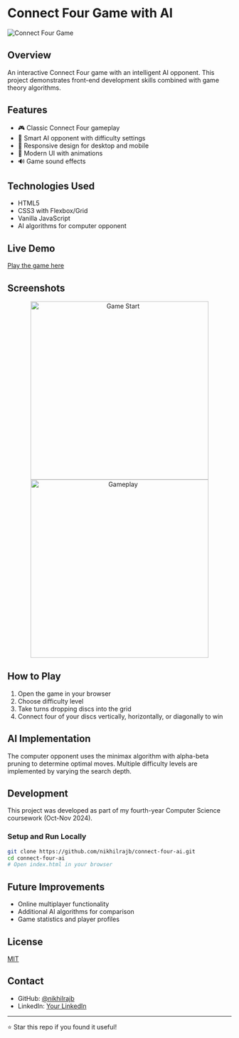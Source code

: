 # Connect Four Game with AI

![Connect Four Game](images/game-preview.png)

## Overview
An interactive Connect Four game with an intelligent AI opponent. This project demonstrates front-end development skills combined with game theory algorithms.

## Features
- 🎮 Classic Connect Four gameplay
- 🤖 Smart AI opponent with difficulty settings
- 📱 Responsive design for desktop and mobile
- 🎨 Modern UI with animations
- 🔊 Game sound effects

## Technologies Used
- HTML5
- CSS3 with Flexbox/Grid
- Vanilla JavaScript
- AI algorithms for computer opponent

## Live Demo
[Play the game here](https://nikhilrajb.github.io/connect-four-ai/)

## Screenshots
<div align="center">
  <img src="images/screenshot1.png" alt="Game Start" width="400"/>
  <img src="images/screenshot2.png" alt="Gameplay" width="400"/>
</div>

## How to Play
1. Open the game in your browser
2. Choose difficulty level
3. Take turns dropping discs into the grid
4. Connect four of your discs vertically, horizontally, or diagonally to win

## AI Implementation
The computer opponent uses the minimax algorithm with alpha-beta pruning to determine optimal moves. Multiple difficulty levels are implemented by varying the search depth.

## Development
This project was developed as part of my fourth-year Computer Science coursework (Oct-Nov 2024).

### Setup and Run Locally
```bash
git clone https://github.com/nikhilrajb/connect-four-ai.git
cd connect-four-ai
# Open index.html in your browser
```

## Future Improvements
- Online multiplayer functionality
- Additional AI algorithms for comparison
- Game statistics and player profiles

## License
[MIT](LICENSE)

## Contact
- GitHub: [@nikhilrajb](https://github.com/nikhilrajb)
- LinkedIn: [Your LinkedIn](https://linkedin.com/in/nikhilraj302004)

---
⭐ Star this repo if you found it useful!
